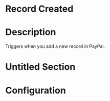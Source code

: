 ﻿# Record Created

# Description

Triggers when you add a new record in PayPal.

# Untitled Section

# Configuration
